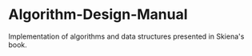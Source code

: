 # Algorithm-Design-Manual
Implementation of algorithms and data structures presented in Skiena's book.
